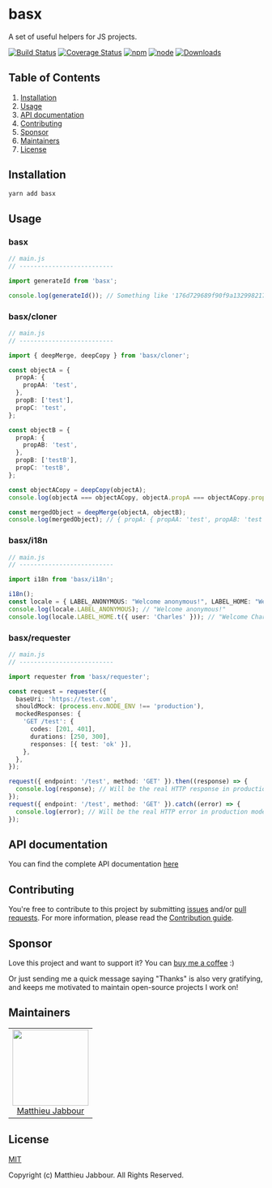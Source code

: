 # basx

A set of useful helpers for JS projects.

[![Build Status](https://travis-ci.org/openizr/basx.svg?branch=master)](https://travis-ci.org/openizr/basx)
[![Coverage Status](https://coveralls.io/repos/github/openizr/basx/badge.svg)](https://coveralls.io/github/openizr/basx)
[![npm](https://img.shields.io/npm/v/basx.svg)](https://www.npmjs.com/package/basx)
[![node](https://img.shields.io/node/v/basx.svg)](https://nodejs.org)
[![Downloads](https://img.shields.io/npm/dm/basx.svg)](https://www.npmjs.com/package/basx)


## Table of Contents

1. [Installation](#Installation)
2. [Usage](#Usage)
3. [API documentation](#APIdocumentation)
4. [Contributing](#Contributing)
5. [Sponsor](#Sponsor)
6. [Maintainers](#Maintainers)
7. [License](#License)


## Installation

```bash
yarn add basx
```


## Usage

### basx

```typescript
// main.js
// --------------------------

import generateId from 'basx';

console.log(generateId()); // Something like '176d729689f90f9a132998217f7727d628f0f9a4'
```

### basx/cloner

```typescript
// main.js
// --------------------------

import { deepMerge, deepCopy } from 'basx/cloner';

const objectA = {
  propA: {
    propAA: 'test',
  },
  propB: ['test'],
  propC: 'test',
};

const objectB = {
  propA: {
    propAB: 'test',
  },
  propB: ['testB'],
  propC: 'testB',
};

const objectACopy = deepCopy(objectA);
console.log(objectA === objectACopy, objectA.propA === objectACopy.propA); // false, false

const mergedObject = deepMerge(objectA, objectB);
console.log(mergedObject); // { propA: { propAA: 'test', propAB: 'test' }, propB: ['test, 'testB'], propC: 'testB' }
```

### basx/i18n

```typescript
// main.js
// --------------------------

import i18n from 'basx/i18n';

i18n();
const locale = { LABEL_ANONYMOUS: "Welcome anonymous!", LABEL_HOME: "Welcome {{user}}!" };
console.log(locale.LABEL_ANONYMOUS); // "Welcome anonymous!"
console.log(locale.LABEL_HOME.t({ user: 'Charles' })); // "Welcome Charles!"
```

### basx/requester

```typescript
// main.js
// --------------------------

import requester from 'basx/requester';

const request = requester({
  baseUri: 'https://test.com',
  shouldMock: (process.env.NODE_ENV !== 'production'),
  mockedResponses: {
    'GET /test': {
      codes: [201, 401],
      durations: [250, 300],
      responses: [{ test: 'ok' }],
    },
  },
});

request({ endpoint: '/test', method: 'GET' }).then((response) => {
  console.log(response); // Will be the real HTTP response in production mode, '{ data: { "test": "ok" } }' in any other mode
});
request({ endpoint: '/test', method: 'GET' }).catch((error) => {
  console.log(error); // Will be the real HTTP error in production mode, '' in any other mode
});
```


## API documentation

You can find the complete API documentation [here](https://openizr.github.io/basx)


## Contributing

You're free to contribute to this project by submitting [issues](https://github.com/openizr/basx/issues) and/or [pull requests](https://github.com/openizr/basx/pulls). For more information, please read the [Contribution guide](https://github.com/openizr/basx/blob/master/CONTRIBUTING.md).


## Sponsor

Love this project and want to support it? You can [buy me a coffee](https://www.buymeacoffee.com/matthieujabbour) :)

Or just sending me a quick message saying "Thanks" is also very gratifying, and keeps me motivated to maintain open-source projects I work on!


## Maintainers

<table>
  <tbody>
    <tr>
      <td align="center">
        <img width="150" height="150" src="https://avatars.githubusercontent.com/u/29428247?v=4&s=150">
        </br>
        <a href="https://github.com/matthieujabbour">Matthieu Jabbour</a>
      </td>
    </tr>
  <tbody>
</table>


## License

[MIT](http://opensource.org/licenses/MIT)

Copyright (c) Matthieu Jabbour. All Rights Reserved.
